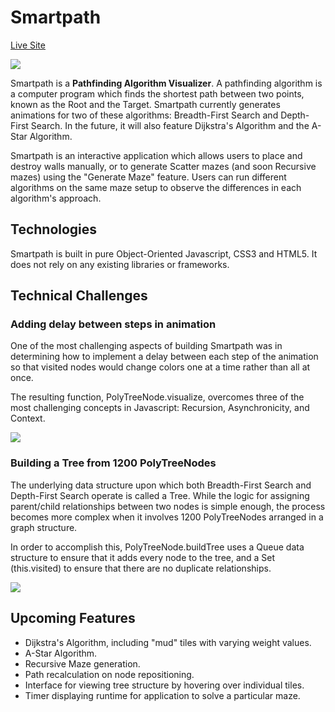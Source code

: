# Smartpath
<a href="https://ehecker.github.io/smartpath/" target="_blank" rel="noreferrer">Live Site</a>

<img src="https://i.imgur.com/nfdUohJ.png">

Smartpath is a <strong>Pathfinding Algorithm Visualizer</strong>. A pathfinding algorithm is a computer program which finds the shortest path between two points, known as the Root and the Target. Smartpath currently generates animations for two of these algorithms: Breadth-First Search and Depth-First Search. In the future, it will also feature Dijkstra's Algorithm and the A-Star Algorithm.

Smartpath is an interactive application which allows users to place and destroy walls manually, or to generate Scatter mazes (and soon Recursive mazes) using the "Generate Maze" feature. Users can run different algorithms on the same maze setup to observe the differences in each algorithm's approach.

## Technologies
Smartpath is built in pure Object-Oriented Javascript, CSS3 and HTML5. It does not rely on any existing libraries or frameworks.

## Technical Challenges
### Adding delay between steps in animation
One of the most challenging aspects of building Smartpath was in determining how to implement a delay between each step of the animation so that visited nodes would change colors one at a time rather than all at once.

The resulting function, PolyTreeNode.visualize, overcomes three of the most challenging concepts in Javascript: Recursion, Asynchronicity, and Context. 

<img src="https://i.imgur.com/ZPXKivM.png">

### Building a Tree from 1200 PolyTreeNodes
The underlying data structure upon which both Breadth-First Search and Depth-First Search operate is called a Tree. While the logic for assigning parent/child relationships between two nodes is simple enough, the process becomes more complex when it involves 1200 PolyTreeNodes arranged in a graph structure.

In order to accomplish this, PolyTreeNode.buildTree uses a Queue data structure to ensure that it adds every node to the tree, and a Set (this.visited) to ensure that there are no duplicate relationships.

<img src="https://i.imgur.com/CHs1u8x.png">

## Upcoming Features
<ul>
  <li>Dijkstra's Algorithm, including "mud" tiles with varying weight values.</li>
  <li>A-Star Algorithm.</li>
  <li>Recursive Maze generation.</li>
  <li>Path recalculation on node repositioning.</li>
  <li>Interface for viewing tree structure by hovering over individual tiles.</li>
  <li>Timer displaying runtime for application to solve a particular maze.</li>
</ul>
